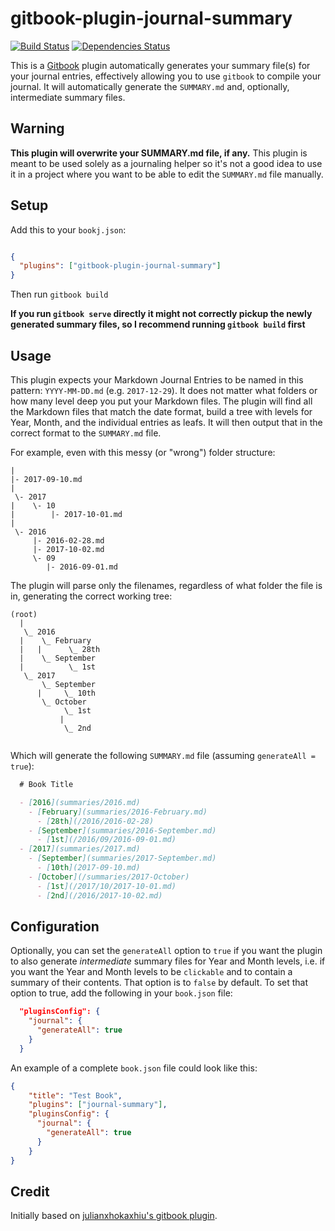 # gitbook-plugin-journal-summary
[![Build Status](https://travis-ci.org/gamell/gitbook-plugin-journal-summary.svg?branch=master)](https://travis-ci.org/gamell/gitbook-plugin-journal-summary) [![Dependencies Status](https://david-dm.org/gamell/gitbook-plugin-journal-summary.svg)](https://david-dm.org/gamell/gitbook-plugin-journal-summary)

This is a [Gitbook](https://github.com/GitbookIO/gitbook) plugin automatically generates your summary file(s) for your journal entries, effectively allowing you to use `gitbook` to compile your journal. It will automatically generate the `SUMMARY.md` and, optionally, intermediate summary files.

## Warning

**This plugin will overwrite your SUMMARY.md file, if any.** This plugin is meant to be used solely as a journaling helper so it's not a good idea to use it in a project where you want to be able to edit the `SUMMARY.md` file manually.

## Setup

Add this to your `bookj.json`:

```json

{
  "plugins": ["gitbook-plugin-journal-summary"]
}

```

Then run `gitbook build`

**If you run `gitbook serve` directly it might not correctly pickup the newly generated summary files, so I recommend running `gitbook build` first**

## Usage

This plugin expects your Markdown Journal Entries to be named in this pattern: `YYYY-MM-DD.md` (e.g. `2017-12-29`). It does not matter what folders or how many level deep you put your Markdown files. The plugin will find all the Markdown files that match the date format, build a tree with levels for Year, Month, and the individual entries as leafs. It will then output that in the correct format to the `SUMMARY.md` file.

For example, even with this messy (or "wrong") folder structure:

```
|
|- 2017-09-10.md
|
 \- 2017
|    \- 10
|        |- 2017-10-01.md
|  
 \- 2016
     |- 2016-02-28.md
     |- 2017-10-02.md
     \- 09
        |- 2016-09-01.md

```

The plugin will parse only the filenames, regardless of what folder the file is in, generating the correct working tree:

```
(root)
  |
   \_ 2016
  |    \_ February
  |   |      \_ 28th
  |    \_ September   
  |          \_ 1st  
   \_ 2017  
       \_ September   
      |     \_ 10th
       \_ October
            \_ 1st
           |
            \_ 2nd


```

Which will generate the following `SUMMARY.md` file (assuming `generateAll = true`):

```markdown
  # Book Title

  - [2016](summaries/2016.md)
    - [February](summaries/2016-February.md)
      - [28th](/2016/2016-02-28)
    - [September](summaries/2016-September.md)
      - [1st](/2016/09/2016-09-01.md)
  - [2017](summaries/2017.md)
    - [September](summaries/2017-September.md)
      - [10th](2017-09-10.md)
    - [October](/summaries/2017-October)
      - [1st](/2017/10/2017-10-01.md)
      - [2nd](/2016/2017-10-02.md)
```


## Configuration

Optionally, you can set the `generateAll` option to `true` if you want the plugin to also generate *intermediate* summary files for Year and Month levels, i.e. if you want the Year and Month levels to be `clickable` and to contain a summary of their contents. That option is to `false` by default. To set that option to true, add the following in your `book.json` file:

```json
  "pluginsConfig": {
    "journal": {
      "generateAll": true
    }
  }
```

An example of a complete `book.json` file could look like this:

```json
{
    "title": "Test Book",
    "plugins": ["journal-summary"],
    "pluginsConfig": {
      "journal": {
        "generateAll": true
      }
    }
}
```




## Credit

Initially based on [julianxhokaxhiu's gitbook plugin](https://github.com/julianxhokaxhiu/gitbook-plugin-summary).
